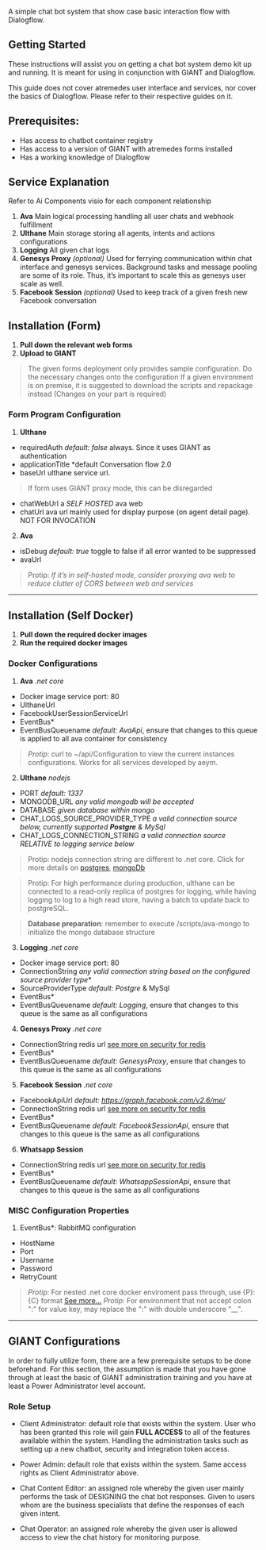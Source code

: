 <!-- # Chatbot demo kit -->
A simple chat bot system that show case basic interaction flow with Dialogflow.

## Getting Started
These instructions will assist you on getting a chat bot system demo kit up and running.
It is meant for using in conjunction with GIANT and Dialogflow.

This guide does not cover atremedes user interface and services, nor cover the basics of 
Dialogflow. Please refer to their respective guides on it.

## Prerequisites:
- Has access to chatbot container registry
- Has access to a version of GIANT with atremedes forms installed
- Has a working knowledge of Dialogflow

## Service Explanation
Refer to Ai Components visio for each component relationship
1. **Ava** Main logical processing handling all user chats and webhook fulfillment
2. **Ulthane** Main storage storing all agents, intents and actions configurations
3. **Logging** All given chat logs
4. **Genesys Proxy** *(optional)* Used for ferrying communication within chat interface and genesys services. Background tasks and message pooling are some of its role. Thus, it’s important to scale this as genesys user scale as well.
5. **Facebook Session** *(optional)* Used to keep track of a given fresh new Facebook conversation

## Installation (Form)
1. **Pull down the relevant web forms**
2. **Upload to GIANT**
> The given forms deployment only provides sample configuration. Do the necessary changes onto the configuration
> If a given environment is on premise, it is suggested to download the scripts and repackage instead (Changes on your part is required) 

### Form Program Configuration
1. **Ulthane**
- requiredAuth *default: false* always. Since it uses GIANT as authentication
- applicationTitle *default Conversation flow 2.0
- baseUrl ulthane service url. 
> If form uses GIANT proxy mode, this can be disregarded
- chatWebUrl a *SELF HOSTED* ava web
- chatUrl ava url mainly used for display purpose (on agent detail page). NOT FOR INVOCATION

2. **Ava**
- isDebug *default: true* toggle to false if all error wanted to be suppressed
- avaUrl 
> Protip: *If it’s in self-hosted mode, consider proxying ava web to reduce clutter of CORS between web and services*

---

## Installation (Self Docker)
1. **Pull down the required docker images**
2. **Run the required docker images**

### Docker Configurations
1. **Ava** *.net core*
- Docker image service port: 80
- UlthaneUrl
- FacebookUserSessionServiceUrl
- EventBus* 
- EventBusQueuename *default: AvaApi*, ensure that changes to this queue is applied to all ava container for consistency 
> *Protip*: curl to ~/api/Configuration to view the current instances configurations. Works for all services developed by aeym.
 

2. **Ulthane** *nodejs*
- PORT *default: 1337*
- MONGODB_URL *any valid mongodb will be accepted*
- DATABASE *given database within mongo*
- CHAT_LOGS_SOURCE_PROVIDER_TYPE *a valid connection source below, currently supported **Postgre** & MySql*
- CHAT_LOGS_CONNECTION_STRING *a valid connection source RELATIVE to logging service below*

>Protip: nodejs connection string are different to .net core. 
Click for more details on [postgres](https://node-postgres.com/features/connecting#connection-uri), [mongoDb](https://mongodb.github.io/node-mongodb-native/api-generated/mongoclient.html)

>Protip: For high performance during production, ulthane can be connected to a read-only replica of postgres for logging, while having logging to log to a high read store, having a batch to update back to postgreSQL.

> **Database preparation**: remember to execute /scripts/ava-mongo to initialize the mongo database structure

3. **Logging** *.net core*
- Docker image service port: 80
- ConnectionString *any valid connection string based on the configured source provider type**
- SourceProviderType *default: Postgre* & MySql
- EventBus* 
- EventBusQueuename *default: Logging*, ensure that changes to this queue is the same as all configurations

4. **Genesys Proxy** *.net core*
- ConnectionString redis url [see more on security for redis](https://redis.io/topics/security)
- EventBus* 
- EventBusQueuename *default: GenesysProxy*, ensure that changes to this queue is the same as all configurations

5. **Facebook Session** *.net core*
- FacebookApiUrl *default: https://graph.facebook.com/v2.6/me/*
- ConnectionString redis url [see more on security for redis](https://redis.io/topics/security)
- EventBus* 
- EventBusQueuename *default: FacebookSessionApi*, ensure that changes to this queue is the same as all configurations

6. **Whatsapp Session** 
- ConnectionString redis url [see more on security for redis](https://redis.io/topics/security)
- EventBus* 
- EventBusQueuename *default: WhatsappSessionApi*, ensure that changes to this queue is the same as all configurations

### MISC Configuration Properties
1. EventBus*: RabbitMQ configuration
- HostName
- Port
- Username
- Password
- RetryCount
> *Protip*: For nested .net core docker enviroment pass through, use {P}:{C} format [See more...](https://www.scottbrady91.com/Docker/ASPNET-Core-and-Docker-Environment-Variables)
> *Protip*: For environment that not accept colon ":" for value key, may replace the ":" with double underscore "\_\_".

---

## GIANT Configurations

In order to fully utilize form, there are a few prerequisite setups to be done beforehand. For this section, the assumption is made that you have gone through at least the basic of GIANT administration training and you have at least a Power Administrator level account.

### Role Setup
- Client Administrator: default role that exists within the system. User who has been granted this role will gain **FULL ACCESS** to all of the features available within the system. Handling the administration tasks such as setting up a new chatbot, security and integration token access.
- Power Admin: default role that exists within the system. Same access rights as Client Administrator above. 
- Chat Content Editor: an assigned role whereby the given user mainly performs the task of DESIGNING the chat bot responses. Given to users whom are the business specialists that define the responses of each given intent.

- Chat Operator: an assigned role whereby the given user is allowed access to view the chat history for monitoring purpose.
